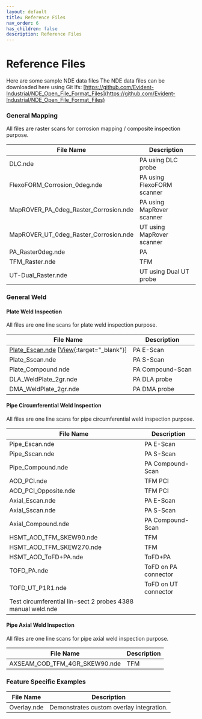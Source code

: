 ```yaml
---
layout: default
title: Reference Files
nav_order: 6
has_children: false
description: Reference Files
---
```


# Reference Files

Here are some sample NDE data files
The NDE data files can be downloaded here using Git lfs: 
[https://github.com/Evident-Industrial/NDE_Open_File_Format_Files](https://github.com/Evident-Industrial/NDE_Open_File_Format_Files)

### General Mapping
All files are raster scans for corrosion mapping / composite inspection purpose.

| File Name                             | Description 					|
| ------------------------------------- | -----------------------------	|
| DLC.nde           					| PA using DLC probe 			|
| FlexoFORM_Corrosion_0deg.nde  		| PA using FlexoFORM scanner	|
| MapROVER_PA_0deg_Raster_Corrosion.nde	| PA using MapRover scanner  	|
| MapROVER_UT_0deg_Raster_Corrosion.nde | UT using MapRover scanner    	|
| PA_Raster0deg.nde          			| PA 				            |
| TFM_Raster.nde          				| TFM							|
| UT-Dual_Raster.nde       				| UT using Dual UT probe		|


### General Weld

#### Plate Weld Inspection
All files are one line scans for plate weld inspection purpose.

| File Name            	| Description 		|
| --------------------- | -----------------	|
| [Plate_Escan.nde](https://github.com/Evident-Industrial/NDE_Open_File_Format/blob/main/scenarios/Plate_Escan.nde) [[View](https://myhdf5.hdfgroup.org/view?url=https://github.com/Evident-Industrial/NDE_Open_File_Format/blob/b74fae8d51f9a57939c8b72c4a322815d6c48aa9/Plate_Escan.nde){:target="_blank"}] | PA E-Scan		 |
| Plate_Sscan.nde      	| PA S-Scan			|
| Plate_Compound.nde    | PA Compound-Scan	|
| DLA_WeldPlate_2gr.nde	| PA DLA probe		|
| DMA_WeldPlate_2gr.nde	| PA DMA probe		|


#### Pipe Circumferential Weld Inspection
All files are one line scans for pipe circumferential weld inspection purpose.

| File Name                										| Description 			|
| ------------------------------------------------------------- | --------------------- |
| Pipe_Escan.nde           										| PA E-Scan				|
| Pipe_Sscan.nde           										| PA S-Scan       		|
| Pipe_Compound.nde        										| PA Compound-Scan		|
| AOD_PCI.nde              										| TFM PCI				|
| AOD_PCI_Opposite.nde     										| TFM PCI				|
| Axial_Escan.nde          										| PA E-Scan				|
| Axial_Sscan.nde          										| PA S-Scan				|
| Axial_Compound.nde       										| PA Compound-Scan		|
| HSMT_AOD_TFM_SKEW90.nde  										| TFM					|
| HSMT_AOD_TFM_SKEW270.nde 										| TFM					|
| HSMT_AOD_ToFD+PA.nde     										| ToFD+PA				|
| TOFD_PA.nde              										| ToFD on PA connector	|
| TOFD_UT_P1R1.nde         										| ToFD on UT connector	|
| Test circumferential lin-sect 2 probes 4388 manual weld.nde 	| 						|


#### Pipe Axial Weld Inspection
All files are one line scans for pipe axial weld inspection purpose.

| File Name                     | Description	|
| ----------------------------- | ------------- |
| AXSEAM_COD_TFM_4GR_SKEW90.nde | TFM			|


### Feature Specific Examples

| File Name   | Description                              |
| ----------- | ---------------------------------------- |
| Overlay.nde | Demonstrates custom overlay integration. |

